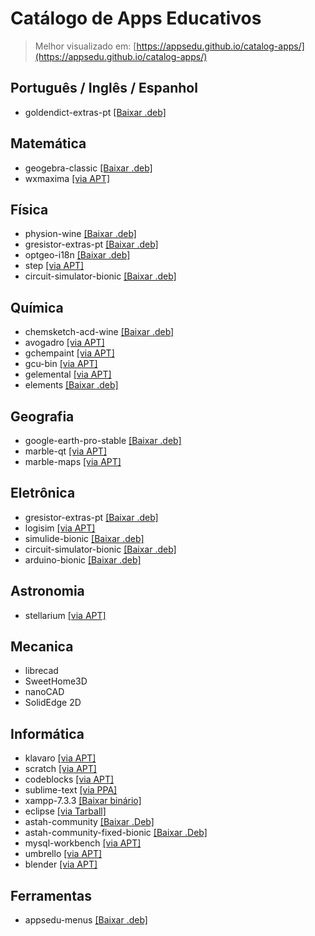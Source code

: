 # Catálogo de Apps Educativos

> Melhor visualizado em: [https://appsedu.github.io/catalog-apps/](https://appsedu.github.io/catalog-apps/)

## Português / Inglês / Espanhol

- goldendict-extras-pt [[Baixar .deb]](https://drive.google.com/open?id=1wyCW5MgzvmJSwQ7q12idzJ61-Gqx9i3Z)

## Matemática

- geogebra-classic [[Baixar .deb]](http://www.geogebra.org/download/deb.php?arch=amd64&ver=6)
- wxmaxima [[via APT]](appstream://wxMaxima.desktop)

## Física

- physion-wine [[Baixar .deb]](https://drive.google.com/open?id=1ad0wXbzRBUmgcrx2NXxoRVCYNhXy2Ae5)
- gresistor-extras-pt [[Baixar .deb]](https://github.com/appsedu/gresistor-extras-pt/releases/download/0.1/gresistor-extras-pt_0.1_all.deb)
- optgeo-i18n [[Baixar .deb]](https://drive.google.com/open?id=1nOh_3nkHdQli0TuyQ7AO9vBJJgvahXqQ)
- step [[via APT]](appstream://org.kde.step.desktop)
- circuit-simulator-bionic [[Baixar .deb]](https://github.com/appsedu/circuit-simulator-bionic/releases/download/2.7.0/circuit-simulator-bionic_2.7.0_all.deb)

## Química

- chemsketch-acd-wine [[Baixar .deb]](https://drive.google.com/open?id=1HUFAEHGG1vegDeKfsZrI9GEZhViRRK7C)
- avogadro [[via APT]](appstream://avogadro.desktop)
- gchempaint [[via APT]](appstream://gchempaint-0.14.desktop)
- gcu-bin [[via APT]](appstream://gchem3d-0.14.desktop)
- gelemental [[via APT]](appstream://gelemental.desktop)
- elements [[Baixar .deb]](https://github.com/FlorianFe/Elements/releases/download/v1.1.6/Elements.deb)

## Geografia

- google-earth-pro-stable [[Baixar .deb]](http://dl.google.com/dl/earth/client/current/google-earth-pro-stable_current_amd64.deb)
- marble-qt [[via APT]](appstream://org.kde.marble-qt)
- marble-maps [[via APT]](appstream://org.kde.marble.maps)

## Eletrônica

- gresistor-extras-pt [[Baixar .deb]](https://github.com/appsedu/gresistor-extras-pt/releases/download/0.1/gresistor-extras-pt_0.1_all.deb)
- logisim [[via APT]](appstream://logisim.desktop)
- simulide-bionic [[Baixar .deb]](https://github.com/appsedu/simulide-bionic/releases/download/0.3.10/simulide-bionic_0.3.10_all.deb)
- circuit-simulator-bionic [[Baixar .deb]](https://github.com/appsedu/circuit-simulator-bionic/releases/download/2.7.0/circuit-simulator-bionic_2.7.0_all.deb)
- arduino-bionic [[Baixar .deb]](https://github.com/appsedu/arduino-bionic/releases/download/1.8.9/arduino-bionic_1.8.9_amd64.deb)

## Astronomia

- stellarium [[via APT]](appstream://org.stellarium.Stellarium)

## Mecanica

- librecad
- SweetHome3D
- nanoCAD
- SolidEdge 2D

## Informática

- klavaro [[via APT]](appstream://klavaro.desktop)
- scratch [[via APT]](appstream://scratch.desktop)
- codeblocks [[via APT]](appstream://codeblocks.desktop)
- sublime-text [[via PPA]](https://www.sublimetext.com/docs/3/linux_repositories.html#apt)
- xampp-7.3.3 [[Baixar binário]](https://www.apachefriends.org/xampp-files/7.3.3/xampp-linux-x64-7.3.3-1-installer.run)
- eclipse [[via Tarball]](https://www.eclipse.org/downloads/download.php?file=/oomph/epp/2019-03/R/eclipse-inst-linux64.tar.gz&mirror_id=1278)
- astah-community [[Baixar .Deb]](https://)
- astah-community-fixed-bionic [[Baixar .Deb]](http://)
- mysql-workbench [[via APT]](appstream://mysql-workbench.desktop)
- umbrello [[via APT]](appstream://org.kde.umbrello.desktop)
- blender [[via APT]](appstream://blender.desktop)

## Ferramentas

- appsedu-menus [[Baixar .deb]](https://drive.google.com/open?id=1o7lHjKn2oa4qmEMobmMIk6tjJ4Zrq2bO)
